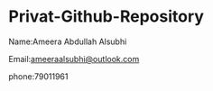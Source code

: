 # Privat-Github-Repository

Name:Ameera Abdullah Alsubhi

Email:ameeraalsubhi@outlook.com

phone:79011961
